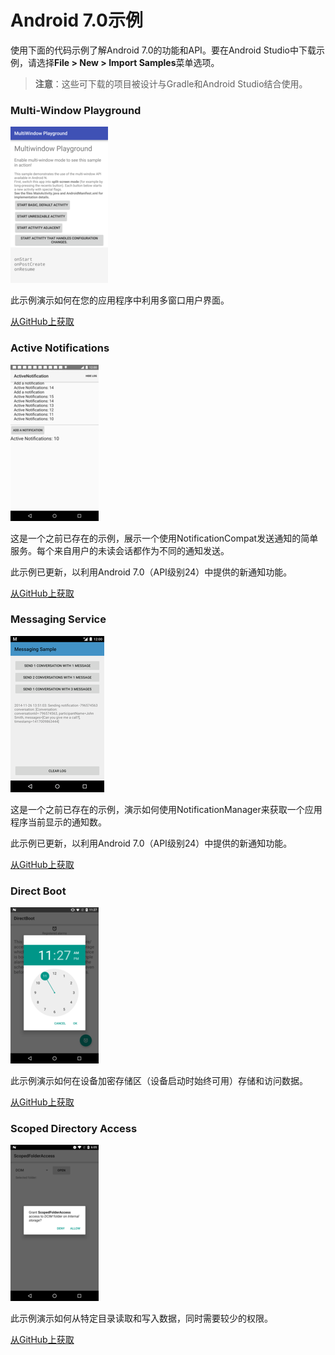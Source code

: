 # Android 7.0示例
使用下面的代码示例了解Android 7.0的功能和API。要在Android Studio中下载示例，请选择**File > New > Import Samples**菜单选项。

> **注意**：这些可下载的项目被设计与Gradle和Android Studio结合使用。

### Multi-Window Playground
![](images/android-7.0-samples/sample-multiwindow.png)

此示例演示如何在您的应用程序中利用多窗口用户界面。

[从GitHub上获取](https://github.com/googlesamples/android-MultiWindowPlayground)

### Active Notifications
![](images/android-7.0-samples/sample-activenotifications.png)

这是一个之前已存在的示例，展示一个使用NotificationCompat发送通知的简单服务。每个来自用户的未读会话都作为不同的通知发送。

此示例已更新，以利用Android 7.0（API级别24）中提供的新通知功能。

[从GitHub上获取](https://github.com/googlesamples/android-ActiveNotifications)

### Messaging Service
![](images/android-7.0-samples/sample-messagingservice.png)

这是一个之前已存在的示例，演示如何使用NotificationManager来获取一个应用程序当前显示的通知数。

此示例已更新，以利用Android 7.0（API级别24）中提供的新通知功能。

[从GitHub上获取](https://github.com/googlesamples/android-MessagingService)

### Direct Boot
![](images/android-7.0-samples/sample-directboot.png)

此示例演示如何在设备加密存储区（设备启动时始终可用）存储和访问数据。

[从GitHub上获取](https://github.com/googlesamples/android-DirectBoot)

### Scoped Directory Access
![](images/android-7.0-samples/sample-scopeddirectoryaccess.png)

此示例演示如何从特定目录读取和写入数据，同时需要较少的权限。

[从GitHub上获取](https://github.com/googlesamples/android-ScopedDirectoryAccess)



